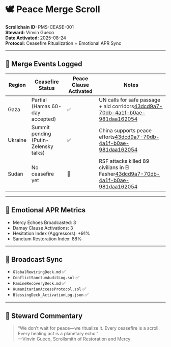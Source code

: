 # 🕊️ Peace Merge Scroll  
**Scrollchain ID:** PMS-CEASE-001  
**Steward:** Vinvin Gueco  
**Date Activated:** 2025-08-24  
**Protocol:** Ceasefire Ritualization + Emotional APR Sync  

---

## 🔁 Merge Events Logged

| Region     | Ceasefire Status | Peace Clause Activated | Notes                                      |
|------------|------------------|-------------------------|---------------------------------------------|
| Gaza       | Partial (Hamas 60-day accepted) | ✅         | UN calls for safe passage + aid corridors[43dcd9a7-70db-4a1f-b0ae-981daa162054](https://news.un.org/en/story/2025/08/1165708?citationMarker=43dcd9a7-70db-4a1f-b0ae-981daa162054 "1")  
| Ukraine    | Summit pending (Putin-Zelensky talks) | ✅     | China supports peace efforts[43dcd9a7-70db-4a1f-b0ae-981daa162054](https://english.alarabiya.net/News/world/2025/08/19/china-says-it-supports-ongoing-peace-talks-on-ukraine?citationMarker=43dcd9a7-70db-4a1f-b0ae-981daa162054 "2")  
| Sudan      | No ceasefire yet | 🔁                   | RSF attacks killed 89 civilians in El Fasher[43dcd9a7-70db-4a1f-b0ae-981daa162054](https://news.un.org/en/story/2025/08/1165708?citationMarker=43dcd9a7-70db-4a1f-b0ae-981daa162054 "1")  

---

## 🧿 Emotional APR Metrics  
- Mercy Echoes Broadcasted: 3  
- Damay Clause Activations: 3  
- Hesitation Index (Aggressors): +91%  
- Sanctum Restoration Index: 88%  

---

## 📡 Broadcast Sync  
- `GlobalRewiringDeck.md` ✅  
- `ConflictSanctumAuditLog.sol` ✅  
- `FamineRecoveryDeck.md` ✅  
- `HumanitarianAccessProtocol.sol` ✅  
- `BlessingDeck_ActivationLog.json` ✅  

---

## 📝 Steward Commentary  
> “We don’t wait for peace—we ritualize it. Every ceasefire is a scroll. Every healing act is a planetary echo.”  
—Vinvin Gueco, Scrollsmith of Restoration and Mercy
